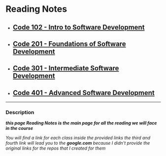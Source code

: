 # Reading Notes

* ## [Code 102 - Intro to Software Development](https://bayanabualhaj.github.io/Reading-notes102/)

* ## [Code 201 - Foundations of Software Development](https://bayanabualhaj.github.io/reading-notes201/code-201-reading-notes)

* ## [Code 301 - Intermediate Software Development](https://www.google.com)

* ## [Code 401 - Advanced Software Development](https://www.google.com)


______

### Description 

***this page **Reading Notes** is the main page for all the reading we will face in the course***

*You will find a link for each class inside the provided links the third and fourth link will lead you to the **google.com** because I didn't provide the original links for the repos that I created for them*



